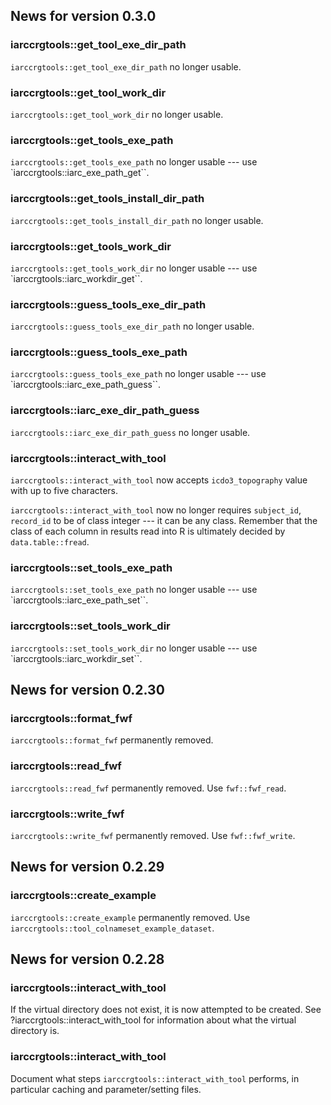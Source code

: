 <!-- generated by R package codedoc; do not modify! -->

## News for version 0.3.0

### iarccrgtools::get_tool_exe_dir_path

`iarccrgtools::get_tool_exe_dir_path` no longer usable.

### iarccrgtools::get_tool_work_dir

`iarccrgtools::get_tool_work_dir` no longer usable.

### iarccrgtools::get_tools_exe_path

`iarccrgtools::get_tools_exe_path` no longer usable ---
use `iarccrgtools::iarc_exe_path_get``.

### iarccrgtools::get_tools_install_dir_path

`iarccrgtools::get_tools_install_dir_path` no longer usable.

### iarccrgtools::get_tools_work_dir

`iarccrgtools::get_tools_work_dir` no longer usable ---
use `iarccrgtools::iarc_workdir_get``.

### iarccrgtools::guess_tools_exe_dir_path

`iarccrgtools::guess_tools_exe_dir_path` no longer usable.

### iarccrgtools::guess_tools_exe_path

`iarccrgtools::guess_tools_exe_path` no longer usable ---
use `iarccrgtools::iarc_exe_path_guess``.

### iarccrgtools::iarc_exe_dir_path_guess

`iarccrgtools::iarc_exe_dir_path_guess` no longer usable.

### iarccrgtools::interact_with_tool

`iarccrgtools::interact_with_tool` now accepts `icdo3_topography` value with
up to five characters.

`iarccrgtools::interact_with_tool` now no longer requires `subject_id`,
`record_id` to be of class integer --- it can be any class. Remember that
the class of each column in results read into R is ultimately decided by
`data.table::fread`.

### iarccrgtools::set_tools_exe_path

`iarccrgtools::set_tools_exe_path` no longer usable ---
use `iarccrgtools::iarc_exe_path_set``.

### iarccrgtools::set_tools_work_dir

`iarccrgtools::set_tools_work_dir` no longer usable ---
use `iarccrgtools::iarc_workdir_set``.


## News for version 0.2.30

### iarccrgtools::format_fwf

`iarccrgtools::format_fwf` permanently removed.

### iarccrgtools::read_fwf

`iarccrgtools::read_fwf` permanently removed. Use
`fwf::fwf_read`.

### iarccrgtools::write_fwf

`iarccrgtools::write_fwf` permanently removed. Use
`fwf::fwf_write`.


## News for version 0.2.29

### iarccrgtools::create_example

`iarccrgtools::create_example` permanently removed. Use
`iarccrgtools::tool_colnameset_example_dataset`.


## News for version 0.2.28

### iarccrgtools::interact_with_tool

If the virtual directory does not exist, it is now attempted to be
created. See ?iarccrgtools::interact_with_tool for information about
what the virtual directory is.

### iarccrgtools::interact_with_tool

Document what steps `iarccrgtools::interact_with_tool` performs, in
particular caching and parameter/setting files.


